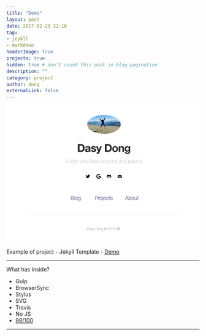 ```yaml
---
title: "Demo"
layout: post
date: 2017-02-23 22:10
tag:
- jeykll
- markdown
headerImage: true
projects: true
hidden: true # don't count this post in blog pagination
description: ""
category: project
author: dong
externalLink: false
---
```


![Screenshot](/assets/images/githubpages/githubdemo.png)

Example of project - Jekyll Template - [Demo](https://dasydong.github.io/)

---

What has inside?

- Gulp
- BrowserSync
- Stylus
- SVG
- Travis
- No JS
- [98/100](https://developers.google.com/speed/pagespeed/insights/?url=http%3A%2F%2Fsergiokopplin.github.io%2Findigo%2F)

---
